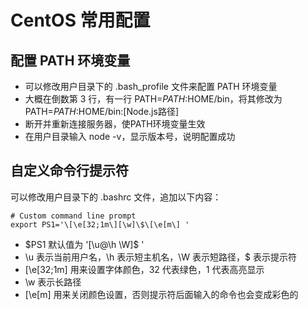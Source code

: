 # CentOS 常用配置

## 配置 PATH 环境变量

* 可以修改用户目录下的 .bash_profile 文件来配置 PATH 环境变量
* 大概在倒数第 3 行，有一行 PATH=$PATH:$HOME/bin，将其修改为 PATH=$PATH:$HOME/bin:[Node.js路径]
* 断开并重新连接服务器，使PATH环境变量生效
* 在用户目录输入 node -v，显示版本号，说明配置成功

## 自定义命令行提示符

可以修改用户目录下的 .bashrc 文件，追加以下内容：

```
# Custom command line prompt
export PS1='\[\e[32;1m\][\w]\$\[\e[m\] '
```

* $PS1 默认值为 '[\u@\h \W]\$ '
* \u 表示当前用户名，\h 表示短主机名，\W 表示短路径，\$ 表示提示符
* \[\e[32;1m\] 用来设置字体颜色，32 代表绿色，1 代表高亮显示
* \w 表示长路径
* \[\e[m\] 用来关闭颜色设置，否则提示符后面输入的命令也会变成彩色的